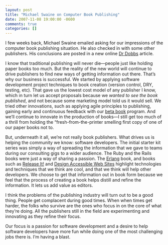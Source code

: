 ```yaml
---
layout: post
title: "Michael Swaine on Computer Book Publishing"
date: 2007-11-08 19:00:00 -0600
comments: true
categories: []
---
```


I few weeks back, Michael Swaine emailed asking for our impressions of the computer book publishing situation. He also checked in with some other publishers. His conclusions are posted in a new online <a href="http://www.ddj.com/architect/202802955?pgno=1">Dr Dobbs</a> article.


I know that traditional publishing will never die—people just like holding paper books too much. But the reality of the new world will continue to drive publishers to find new ways of getting information out there. That’s why our business is successful. We started by applying software development project techniques to book creation (version control, DRY, testing, etc). That gave us the lowest cost model of any publisher I know, which in turn let us accept proposals because we _wanted to see the book published_, and not because some marketing model told us it would sell. We tried other innovations, such as applying agile principles to publishing, gaining early and continuous feedback with our <a href="http://pragprog.com/frequently-asked-questions/beta-books">beta book</a> program. And we’ll continue to innovate in the production of books—I still get too much of a thrill from holding the “fresh-from-the-printer smelling first copy of one of our paper books not to.


But, underneath it all, we’re not really book publishers. What drives us is helping the community we know: software developers. The initial starter kit series was simply a way of spreading the information that we gave to teams during our consulting gigs to a wider audience. The Ruby and the Rails books were just a way of sharing a passion. The <a href="http://pragprog.com/titles/jaerlang">Erlang</a> book, and books such as <a href="http://pragprog.com/titles/mnee">Release It!</a> and <a href="http://pragprog.com/titles/jsaccess">Design Accessible Web Sites</a> highlight technologies and techniques that we think are cool, and that we think will help other developers. We choose to get that information out in book form because we feel that the process of creating a book helps distill and refine the information. It lets us add value as editors.


I think the problems of the publishing industry will turn out to be a good thing. People get complacent during good times. When when times get harder, the folks who survive are the ones who focus in on the core of what they’re doing. All the publishers still in the field are experimenting and innovating as they refine their focus.


Our focus is a passion for software development and a desire to help software developers have more fun while doing one of the most challenging jobs there is. I’m having a blast.

